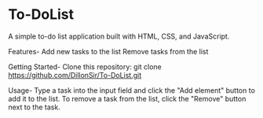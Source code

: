 # To-DoList
A simple to-do list application built with HTML, CSS, and JavaScript.

Features-
Add new tasks to the list
Remove tasks from the list

Getting Started-
Clone this repository:
git clone https://github.com/DillonSir/To-DoList.git

Usage-
Type a task into the input field and click the "Add element" button to add it to the list.
To remove a task from the list, click the "Remove" button next to the task.
